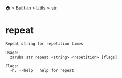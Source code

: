<!--startTocHeader-->
[🏠](../../../README.md) > [Built-in](../../README.md) > [Utils](../README.md) > [str](README.md)
# repeat
<!--endTocHeader-->

```
Repeat string for repetition times

Usage:
  zaruba str repeat <string> <repetition> [flags]

Flags:
  -h, --help   help for repeat

```

<!--startTocSubtopic-->
<!--endTocSubtopic-->